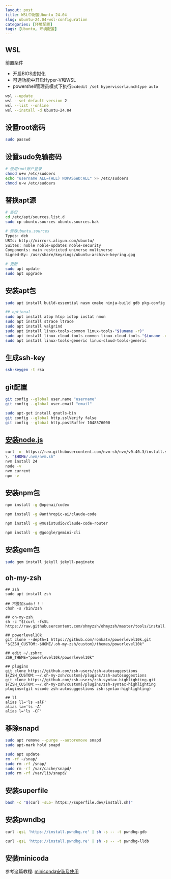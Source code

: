 ```yaml
---
layout: post
title: WSL中配置Ubuntu 24.04
slug: ubuntu-24.04-wsl-configuration
categories: [环境配置]
tags: [Ubuntu, 环境配置]
---
```


## WSL

前置条件
+ 开启BIOS虚拟化
+ 可选功能中开启Hyper-V和WSL
+ powershell管理员模式下执行`bcdedit /set hypervisorlaunchtype auto`

```bash
wsl --update
wsl --set-default-version 2
wsl --list --online
wsl --install -d Ubuntu-24.04
```

## 设置root密码
```bash
sudo passwd
```

## 设置sudo免输密码
```bash
# 使用root账户登录
chmod u+w /etc/sudoers
echo "username ALL=(ALL) NOPASSWD:ALL" >> /etc/sudoers
chmod u-w /etc/sudoers
```

## 替换apt源
```bash
# 备份
cd /etc/apt/sources.list.d
sudo cp ubuntu.sources ubuntu.sources.bak

# 修改ubuntu.sources
Types: deb
URIs: http://mirrors.aliyun.com/ubuntu/
Suites: noble noble-updates noble-security
Components: main restricted universe multiverse
Signed-By: /usr/share/keyrings/ubuntu-archive-keyring.gpg

# 更新
sudo apt update
sudo apt upgrade
```

## 安装apt包
```bash
sudo apt install build-essential nasm cmake ninja-build gdb pkg-config python3 ruby ruby-dev vim cloc tree zip neofetch net-tools xdg-utils llvm clang lldb clangd clang-format clang-tidy

## optional
sudo apt install atop htop iotop iostat nmon
sudo apt install strace ltrace
sudo apt install valgrind
sudo apt install linux-tools-common linux-tools-"$(uname -r)"
sudo apt install linux-cloud-tools-common linux-cloud-tools-"$(uname -r)"
sudo apt install linux-tools-generic linux-cloud-tools-generic
```



## 生成ssh-key
```bash
ssh-keygen -t rsa
```

## git配置
```bash
git config --global user.name "username"
git config --global user.email "email"

sudo apt-get install gnutls-bin
git config --global http.sslVerify false
git config --global http.postBuffer 1048576000

```

## [安装node.js](https://nodejs.org/en/download/current)

```bash
curl -o- https://raw.githubusercontent.com/nvm-sh/nvm/v0.40.3/install.sh | bash
\. "$HOME/.nvm/nvm.sh"
nvm install 24
node -v
nvm current
npm -v
```

## 安装npm包
```bash
npm install -g @openai/codex

npm install -g @anthropic-ai/claude-code

npm install -g @musistudio/claude-code-router

npm install -g @google/gemini-cli
```

## 安装gem包
```bash
sudo gem install jekyll jekyll-paginate
```

## oh-my-zsh
```
## zsh
sudo apt install zsh

## 不要加sudo！！！
chsh -s /bin/zsh

## oh-my-zsh
sh -c "$(curl -fsSL https://raw.githubusercontent.com/ohmyzsh/ohmyzsh/master/tools/install.sh)"

## powerlevel10k
git clone --depth=1 https://github.com/romkatv/powerlevel10k.git "${ZSH_CUSTOM:-$HOME/.oh-my-zsh/custom}/themes/powerlevel10k"

## edit ~/.zshrc
ZSH_THEME="powerlevel10k/powerlevel10k"

## plugins
git clone https://github.com/zsh-users/zsh-autosuggestions ${ZSH_CUSTOM:-~/.oh-my-zsh/custom}/plugins/zsh-autosuggestions
git clone https://github.com/zsh-users/zsh-syntax-highlighting.git ${ZSH_CUSTOM:-~/.oh-my-zsh/custom}/plugins/zsh-syntax-highlighting
plugins=(git vscode zsh-autosuggestions zsh-syntax-highlighting)

## ll
alias ll='ls -alF'
alias la='ls -A'
alias l='ls -CF'
```

## 移除snapd
```bash
sudo apt remove --purge --autoremove snapd
sudo apt-mark hold snapd

sudo apt update
rm -rf ~/snap/
sudo rm -rf /snap/
sudo rm -rf /var/cache/snapd/
sudo rm -rf /var/lib/snapd/
```

## 安装superfile
```bash
bash -c "$(curl -sLo- https://superfile.dev/install.sh)"
```

## 安装pwndbg
```bash
curl -qsL 'https://install.pwndbg.re' | sh -s -- -t pwndbg-gdb

curl -qsL 'https://install.pwndbg.re' | sh -s -- -t pwndbg-lldb
```
## 安装minicoda
参考这篇教程: [miniconda安装及使用](/2025/08/10/miniconda-installation-and-usage/)
